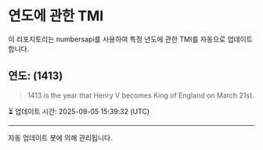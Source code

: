 
# 연도에 관한 TMI

이 리포지토리는 numbersapi를 사용하여 특정 년도에 관한 TMI를 자동으로 업데이트합니다.

## 연도: (1413)
> 1413 is the year that Henry V becomes King of England on March 21st.

⏳ 업데이트 시간: 2025-09-05 15:39:32 (UTC)

---
자동 업데이트 봇에 의해 관리됩니다.
